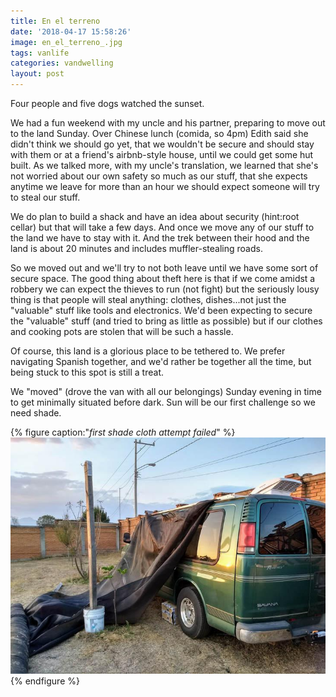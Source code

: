 ```yaml
---
title: En el terreno
date: '2018-04-17 15:58:26'
image: en_el_terreno_.jpg
tags: vanlife
categories: vandwelling
layout: post
---
```


Four people and five dogs watched the sunset.

We had a fun weekend with my uncle and his partner, preparing to move out to the land Sunday. Over Chinese lunch (comida, so 4pm) Edith said she didn't think we should go yet, that we wouldn't be secure and should stay with them or at a friend's airbnb-style house, until we could get some hut built. As we talked more, with my uncle's translation, we learned that she's not worried about our own safety so much as our stuff, that she expects anytime we leave for more than an hour we should expect someone will try to steal our stuff.

We do plan to build a shack and have an idea about security (hint:root cellar) but that will take a few days. And once we move any of our stuff to the land we have to stay with it. And the trek between their hood and the land is about 20 minutes and includes muffler-stealing roads.

So we moved out and we'll try to not both leave until we have some sort of secure space. The good thing about theft here is that if we come amidst a robbery we can expect the thieves to run (not fight) but the seriously lousy thing is that people will steal anything: clothes, dishes...not just the "valuable" stuff like tools and electronics. We'd been expecting to secure the "valuable" stuff (and tried to bring as little as possible) but if our clothes and cooking pots are stolen that will be such a hassle.

Of course, this land is a glorious place to be tethered to. We prefer navigating Spanish together, and we'd rather be together all the time, but being stuck to this spot is still a treat.

We "moved" (drove the van with all our belongings) Sunday evening in time to get minimally situated before dark. Sun will be our first challenge so we need shade.

{% figure caption:"*first shade cloth attempt failed*" %}
[![](/images/shade_cloth_fail_.jpg)](/images/shade_cloth_fail.jpg)
{% endfigure %}